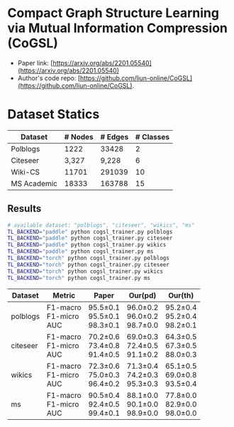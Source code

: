 # Compact Graph Structure Learning via Mutual Information Compression (CoGSL)

- Paper link: [https://arxiv.org/abs/2201.05540](https://arxiv.org/abs/2201.05540)
- Author's code repo: [https://github.com/liun-online/CoGSL](https://github.com/liun-online/CoGSL).

# Dataset Statics

| Dataset      | # Nodes | # Edges | # Classes |
|--------------|---------|---------|-----------|
| Polblogs     | 1222    | 33428   | 2         |
| Citeseer     | 3,327   | 9,228   | 6         |
| Wiki-CS      | 11701   | 291039  | 10        |
| MS  Academic | 18333   | 163788  | 15        |


Results
-------

```bash
# available dataset: "polblogs", "citeseer", "wikics", "ms"
TL_BACKEND="paddle" python cogsl_trainer.py polblogs
TL_BACKEND="paddle" python cogsl_trainer.py citeseer
TL_BACKEND="paddle" python cogsl_trainer.py wikics
TL_BACKEND="paddle" python cogsl_trainer.py ms
TL_BACKEND="torch" python cogsl_trainer.py polblogs
TL_BACKEND="torch" python cogsl_trainer.py citeseer
TL_BACKEND="torch" python cogsl_trainer.py wikics
TL_BACKEND="torch" python cogsl_trainer.py ms


```

| Dataset       | Metric                        | Paper                              | Our(pd)                            | Our(th)                            |
|---------------|-------------------------------|------------------------------------|------------------------------------|------------------------------------|
| polblogs      | F1-macro<br/>F1-micro<br/>AUC | 95.5±0.1<br/>95.5±0.1<br/>98.3±0.1 | 96.0±0.2<br/>96.0±0.2<br/>98.7±0.0 | 95.2±0.4<br/>95.2±0.4<br/>98.2±0.1 |
| citeseer      | F1-macro<br/>F1-micro<br/>AUC | 70.2±0.6<br/>73.4±0.8<br/>91.4±0.5 | 69.0±0.3<br/>72.4±0.5<br/>91.1±0.2 | 64.3±0.5<br/>67.3±0.5<br/>88.0±0.3 |
| wikics        | F1-macro<br/>F1-micro<br/>AUC | 72.3±0.6<br/>75.0±0.3<br/>96.4±0.2 | 71.3±0.4<br/>74.2±0.3<br/>95.3±0.3 | 65.1±0.5<br/>69.0±0.8<br/>93.5±0.4 |
| ms            | F1-macro<br/>F1-micro<br/>AUC | 90.5±0.4<br/>92.4±0.5<br/>99.4±0.1 | 88.1±0.0<br/>90.1±0.0<br/>98.9±0.0 | 77.8±0.0<br/>82.9±0.0<br/>98.0±0.0 |
